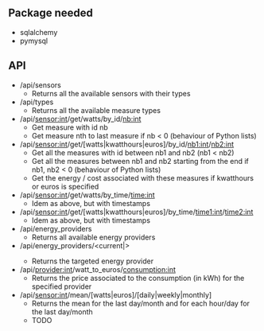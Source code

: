 ## Package needed

* sqlalchemy
* pymysql

## API

* /api/sensors
	* Returns all the available sensors with their types
* /api/types
	* Returns all the available measure types
* /api/<sensor:int>/get/watts/by_id/<nb:int>
	* Get measure with id nb
	* Get measure nth to last measure if nb < 0 (behaviour of Python lists)
* /api/<sensor:int>/get/[watts|kwatthours|euros]/by_id/<nb1:int>/<nb2:int>
	* Get all the measures with id between nb1 and nb2 (nb1 < nb2)
	* Get all the measures between nb1 and nb2 starting from the end if nb1, nb2 < 0 (behaviour of Python lists)
    * Get the energy / cost associated with these measures if kwatthours or euros is specified
* /api/<sensor:int>/get/watts/by_time/<time:int>
	* Idem as above, but with timestamps
* /api/<sensor:int>/get/[watts|kwatthours|euros]/by_time/<time1:int>/<time2:int>
	* Idem as above, but with timestamps
* /api/energy_providers
    * Returns all available energy providers
* /api/energy_providers/<current|<int>>
    * Returns the targeted energy provider
* /api/<provider:int>/watt_to_euros/<consumption:int>
    * Returns the price associated to the consumption (in kWh) for the specified provider
* /api/<sensor:int>/mean/[watts|euros]/[daily|weekly|monthly]
    * Returns the mean for the last day/month and for each hour/day for the last day/month
    * TODO
